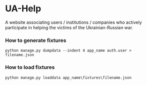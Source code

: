 # UA-Help
A website associating users / institutions / companies who actively participate in helping the victims of the Ukrainian-Russian war.

### How to generate fixtures
```shell script
python manage.py dumpdata --indent 4 app_name auth.user > filename.json
```

### How to load fixtures

```shell script
python manage.py loaddata app_name\fixtures\filename.json
```

